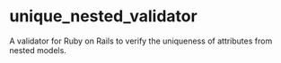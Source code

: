 # unique_nested_validator
A validator for Ruby on Rails to verify the uniqueness of attributes from nested models.
